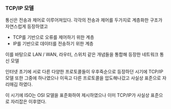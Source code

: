 ### TCP/IP 모델

통신은 전송과 제어로 이루어져있다.
각각의 전송과 제어를 두가지로 계층화한 구조가 자연스럽게 등장하였고

- TCP를 기반으로 오류를 제어하기 위한 계층
- IP를 기반으로 데이터를 전송하기 위한 계층

이를 바탕으로 LAN / WAN, 라우터, 스위치 같은 개념들을 통합해 등장한 네트워크 통신 모델

인터넷 초기에 서로 다른 다양한 프로토콜들이 우후죽순으로 등장하던 시기에 TCP/IP 모델 또한 그중에 하나였으나 이윽고 다른 프로토콜을 압도해나갔고 사실상 표준으로 자리매김 하였다.

이 시기에 ISO는 OSI 모델을 표준화하여 제시하였으나 이미 TCP/IP가 사실상 표준으로 자리잡은 이후였다.
